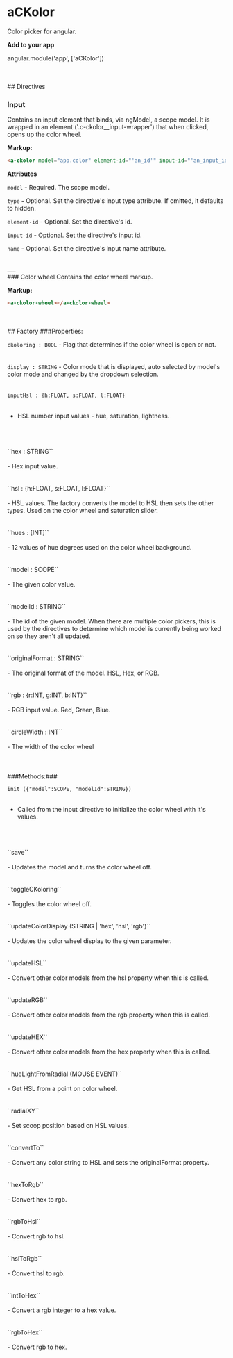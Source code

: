 # aCKolor
Color picker for angular.

**Add to your app**  

angular.module('app', ['aCKolor'])

<br />
<br />
## Directives

### Input
Contains an input element that binds, via ngModel, a scope model. It is wrapped in an element ('.c-ckolor__input-wrapper') that when clicked, opens up the color wheel.

**Markup:**
```html
<a-ckolor model="app.color" element-id="'an_id'" input-id="'an_input_id'" name="'an-input-name'" type="'hidden'"></a-ckolor>
```
**Attributes**  

  ``model`` - Required. The scope model.  

  ``type`` - Optional. Set the directive's input type attribute. If omitted, it defaults to hidden.  

  ``element-id`` - Optional. Set the directive's id.  

  ``input-id`` - Optional. Set the directive's input id.  

  ``name`` - Optional. Set the directive's input name attribute.

<br />
___
<br />
### Color wheel
  Contains the color wheel markup.

**Markup:**
  ```html
  <a-ckolor-wheel></a-ckolor-wheel>
  ```
<br />
<br />
## Factory
###Properties:  

  ``ckoloring : BOOL`` - Flag that determines if the color wheel is open or not.
  <br />
  <br />
  <br />
  ``display : STRING`` - Color mode that is displayed, auto selected by model's color mode and changed by the dropdown selection.
  <br />
  <br />
  <br />
  ``inputHsl : {h:FLOAT, s:FLOAT, l:FLOAT}``
  <br />
  <br />
  - HSL number input values - hue, saturation, lightness.
  <br />
  <br />
  <br />
  ``hex : STRING``
  <br />
  <br />
  - Hex input value.
  <br />
  <br />
  <br />
  ``hsl : {h:FLOAT, s:FLOAT, l:FLOAT}``
  <br />
  <br />
  - HSL values. The factory converts the model to HSL then sets the other types. Used on the color wheel and saturation slider.
  <br />
  <br />
  <br />
  ``hues : [INT]``
  <br />
  <br />
  - 12 values of hue degrees used on the color wheel background.
  <br />
  <br />
  <br />
  ``model : SCOPE``
  <br />
  <br />
  - The given color value.
  <br />
  <br />
  <br />
  ``modelId : STRING``
  <br />
  <br />
  - The id of the given model. When there are multiple color pickers, this is used by the directives to determine which model is currently being worked on so they aren't all updated.
  <br />
  <br />
  <br />
  ``originalFormat : STRING``
  <br />
  <br />
  - The original format of the model. HSL, Hex, or RGB.
  <br />
  <br />
  <br />
  ``rgb : {r:INT, g:INT, b:INT}``
  <br />
  <br />
  - RGB input value. Red, Green, Blue.
  <br />
  <br />
  <br />
  ``circleWidth : INT``
  <br />
  <br />
  - The width of the color wheel
  <br />
  <br />
  <br />
<br />
###Methods:###  

  ``init ({"model":SCOPE, "modelId":STRING})``
  <br />
  <br />
  - Called from the input directive to initialize the color wheel with it's values.
  <br />
  <br />
  <br />
  ``save``
  <br />
  <br />
  - Updates the model and turns the color wheel off.
  <br />
  <br />
  <br />
  ``toggleCKoloring``
  <br />
  <br />
  - Toggles the color wheel off.
  <br />
  <br />
  <br />
  ``updateColorDisplay (STRING | 'hex', 'hsl', 'rgb')``
  <br />
  <br />
  - Updates the color wheel display to the given parameter.
  <br />
  <br />
  <br />
  ``updateHSL``
  <br />
  <br />
  - Convert other color models from the hsl property when this is called.
  <br />
  <br />
  <br />
  ``updateRGB``
  <br />
  <br />
  - Convert other color models from the rgb property when this is called.
  <br />
  <br />
  <br />
  ``updateHEX``
  <br />
  <br />
  - Convert other color models from the hex property when this is called.
  <br />
  <br />
  <br />
  ``hueLightFromRadial (MOUSE EVENT)``
  <br />
  <br />
  - Get HSL from a point on color wheel.
  <br />
  <br />
  <br />
  ``radialXY``
  <br />
  <br />
  - Set scoop position based on HSL values.
  <br />
  <br />
  <br />
  ``convertTo``
  <br />
  <br />
  - Convert any color string to HSL and sets the originalFormat property.
  <br />
  <br />
  <br />
  ``hexToRgb``
  <br />
  <br />
  - Convert hex to rgb.
  <br />
  <br />
  <br />
  ``rgbToHsl``
  <br />
  <br />
  - Convert rgb to hsl.
  <br />
  <br />
  <br />
  ``hslToRgb``
  <br />
  <br />
  - Convert hsl to rgb.
  <br />
  <br />
  <br />
  ``intToHex``
  <br />
  <br />
  - Convert a rgb integer to a hex value.
  <br />
  <br />
  <br />
  ``rgbToHex``
  <br />
  <br />
  - Convert rgb to hex.
  <br />
  <br />
  <br />
